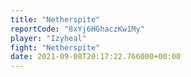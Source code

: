```yaml
---
title: "Netherspite"
reportCode: "8xYj6HGhaczKw1My"
player: "Izyheal"
fight: "Netherspite"
date: 2021-09-08T20:17:22.766000+00:00
---
```

